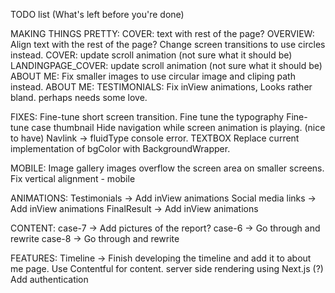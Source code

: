 TODO list (What's left before you're done)

MAKING THINGS PRETTY:
COVER: text with rest of the page?
OVERVIEW: Align text with the rest of the page?
Change screen transitions to use circles instead.
COVER: update scroll animation (not sure what it should be)
LANDINGPAGE_COVER: update scroll animation (not sure what it should be)
ABOUT ME: Fix smaller images to use circular image and cliping path instead.
ABOUT ME: TESTIMONIALS: Fix inView animations, Looks rather bland. perhaps needs some love.

FIXES:
Fine-tune short screen transition.
Fine tune the typography
Fine-tune case thumbnail
Hide navigation while screen animation is playing. (nice to have)
Navlink -> fluidType console error.
TEXTBOX Replace current implementation of bgColor with BackgroundWrapper.

MOBILE:
Image gallery images overflow the screen area on smaller screens.
Fix vertical alignment - mobile

ANIMATIONS:
Testimonials -> Add inView animations
Social media links -> Add inView animations
FinalResult -> Add inView animations

CONTENT:
case-7 -> Add pictures of the report?
case-6 -> Go through and rewrite
case-8 -> Go through and rewrite

FEATURES:
Timeline -> Finish developing the timeline and add it to about me page.
Use Contentful for content.
server side rendering using Next.js (?)
Add authentication
